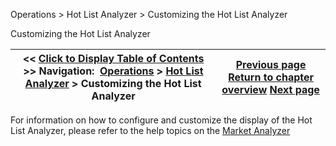 ﻿


Operations \> Hot List Analyzer \> Customizing the Hot List Analyzer






















Customizing the Hot List Analyzer







| \<\< [Click to Display Table of Contents](customizing_the_hot_list_analy.md) \>\> **Navigation:**     [Operations](operations.md) \> [Hot List Analyzer](hot_list_analyzer.md) \> Customizing the Hot List Analyzer | [Previous page](using_the_hot_list_analyzer.md) [Return to chapter overview](hot_list_analyzer.md) [Next page](hot_list_analyzer_properties.md) |
| --- | --- |











For information on how to configure and customize the display of the Hot List Analyzer, please refer to the help topics on the [Market Analyzer](market_analyzer.md)








